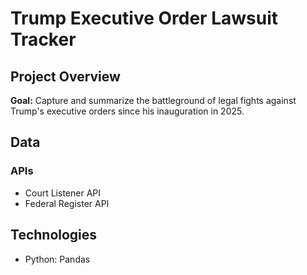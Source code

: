 # Trump Executive Order Lawsuit Tracker

## Project Overview

**Goal:** Capture and summarize the battleground of legal fights against Trump's executive orders since his inauguration in 2025. 

## Data
### APIs
- Court Listener API 
- Federal Register API

## Technologies
- Python: Pandas
